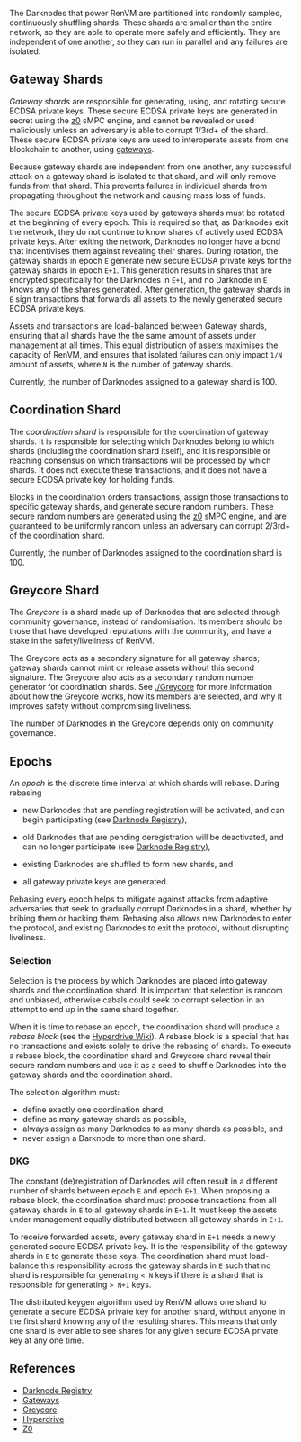 The Darknodes that power RenVM are partitioned into randomly sampled, continuously shuffling shards. These shards are smaller than the entire network, so they are able to operate more safely and efficiently. They are independent of one another, so they can run in parallel and any failures are isolated.

## Gateway Shards

*Gateway shards* are responsible for generating, using, and rotating secure ECDSA private keys. These secure ECDSA private keys are generated in secret using the [z0](https://github.com/renproject/z0) sMPC engine, and cannot be revealed or used maliciously unless an adversary is able to corrupt 1/3rd+ of the shard. These secure ECDSA private keys are used to interoperate assets from one blockchain to another, using [gateways](./Gateways).

Because gateway shards are independent from one another, any successful attack on a gateway shard is isolated to that shard, and will only remove funds from that shard. This prevents failures in individual shards from propagating throughout the network and causing mass loss of funds.

The secure ECDSA private keys used by gateways shards must be rotated at the beginning of every epoch. This is required so that, as Darknodes exit the network, they do not continue to know shares of actively used ECDSA private keys. After exiting the network, Darknodes no longer have a bond that incentivises them against revealing their shares. During rotation, the gateway shards in epoch `E` generate new secure ECDSA private keys for the gateway shards in epoch `E+1`. This generation results in shares that are encrypted specifically for the Darknodes in `E+1`, and no Darknode in `E` knows any of the shares generated. After generation, the gateway shards in `E` sign transactions that forwards all assets to the newly generated secure ECDSA private keys.

Assets and transactions are load-balanced between Gateway shards, ensuring that all shards have the the same amount of assets under management at all times. This equal distribution of assets maximises the capacity of RenVM, and ensures that isolated failures can only impact `1/N` amount of assets, where `N` is the number of gateway shards.

Currently, the number of Darknodes assigned to a gateway shard is 100. 

## Coordination Shard

The *coordination shard* is responsible for the coordination of gateway shards. It is responsible for selecting which Darknodes belong to which shards (including the coordination shard itself), and it is responsible or reaching consensus on which transactions will be processed by which shards. It does not execute these transactions, and it does not have a secure ECDSA private key for holding funds.

Blocks in the coordination orders transactions, assign those transactions to specific gateway shards, and generate secure random numbers. These secure random numbers are generated using the [z0](https://github.com/renproject/z0) sMPC engine, and are guaranteed to be uniformly random unless an adversary can corrupt 2/3rd+ of the coordination shard.

Currently, the number of Darknodes assigned to the coordination shard is 100.

## Greycore Shard

The *Greycore* is a shard made up of Darknodes that are selected through community governance, instead of randomisation. Its members should be those that have developed reputations with the community, and have a stake in the safety/liveliness of RenVM.

The Greycore acts as a secondary signature for all gateway shards; gateway shards cannot mint or release assets without this second signature. The Greycore also acts as a secondary random number generator for coordination shards. See [./Greycore](./Greycore) for more information about how the Greycore works, how its members are selected, and why it improves safety without compromising liveliness.

The number of Darknodes in the Greycore depends only on community governance.

## Epochs

An *epoch* is the discrete time interval at which shards will rebase. During rebasing

- new Darknodes that are pending registration will be activated, and can begin participating (see [Darknode Registry](./Darknode-Registry)),

- old Darknodes that are pending deregistration will be deactivated, and can no longer participate (see [Darknode Registry](./Darknode-Registry)),

- existing Darknodes are shuffled to form new shards, and

- all gateway private keys are generated.

Rebasing every epoch helps to mitigate against attacks from adaptive adversaries that seek to gradually corrupt Darknodes in a shard, whether by bribing them or hacking them. Rebasing also allows new Darknodes to enter the protocol, and existing Darknodes to exit the protocol, without disrupting liveliness.

### Selection

Selection is the process by which Darknodes are placed into gateway shards and the coordination shard. It is important that selection is random and unbiased, otherwise cabals could seek to corrupt selection in an attempt to end up in the same shard together.

When it is time to rebase an epoch, the coordination shard will produce a *rebase block* (see the [Hyperdrive Wiki](https://github.com/renproject/hyperdrive/wiki)). A rebase block is a special that has no transactions and exists solely to drive the rebasing of shards. To execute a rebase block, the coordination shard and Greycore shard reveal their secure random numbers and use it as a seed to shuffle Darknodes into the gateway shards and the coordination shard.

The selection algorithm must:

- define exactly one coordination shard,
- define as many gateway shards as possible,
- always assign as many Darknodes to as many shards as possible, and
- never assign a Darknode to more than one shard.

### DKG

The constant (de)registration of Darknodes will often result in a different number of shards between epoch `E` and epoch `E+1`. When proposing a rebase block, the coordination shard must propose transactions from all gateway shards in `E` to all gateway shards in `E+1`. It must keep the assets under management equally distributed between all gateway shards in `E+1`.

To receive forwarded assets, every gateway shard in `E+1` needs a newly generated secure ECDSA private key. It is the responsibility of the gateway shards in `E` to generate these keys. The coordination shard must load-balance this responsibility across the gateway shards in `E` such that no shard is responsible for generating `< N` keys if there is a shard that is responsible for generating `> N+1` keys.

The distributed keygen algorithm used by RenVM allows one shard to generate a secure ECDSA private key for another shard, without anyone in the first shard knowing any of the resulting shares. This means that only one shard is ever able to see shares for any given secure ECDSA private key at any one time.

## References

- [Darknode Registry](./Darknode-Registry)
- [Gateways](./Gateways)
- [Greycore](./Greycore)
- [Hyperdrive](https://github.com/renproject/hyperdrive/wiki)
- [Z0](https://github.com/renproject/z0/wiki)